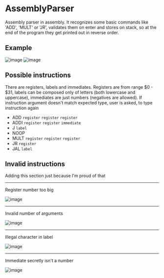 # AssemblyParser

Assembly parser in assembly. It recognizes some basic commands like 'ADD', 'MULT' or 'JR', validates them on enter and stores on stack, so at the end of the program they get printed out in reverse order. 

## Example
![image](https://github.com/Krzyzan42/AssemblyParser/assets/100627976/1f65bfd0-2525-4e92-a67b-133ebb522508)
![image](https://github.com/Krzyzan42/AssemblyParser/assets/100627976/e05947dc-7972-463d-87e0-bc4a201fe25f)

## Possible instructions
There are registers, labels and immediates. Registers are from range $0 - $31, labels can be composed only of letters (both lowercase and uppercase), immediates are just numbers (negatives are allowed). If instruction argument doesn't match expected type, user is asked, to type instruction again

- ADD `register` `register` `register`
- ADDI `register` `register` `immediate`
- J `label`
- NOOP
- MULT `register` `register` `register`
- JR `register`
- JAL `label`

## Invalid instructions
Adding this section just because I'm proud of that
<hr>
Register number too big

![image](https://github.com/Krzyzan42/AssemblyParser/assets/100627976/06bd6997-8a8f-49b5-a602-83b59d621623)
<hr>
Invalid number of arguments

![image](https://github.com/Krzyzan42/AssemblyParser/assets/100627976/fa69c558-7fae-4361-b389-7cc68298d29b)
<hr>
Illegal character in label

![image](https://github.com/Krzyzan42/AssemblyParser/assets/100627976/3de8e525-370d-465b-92fa-982ac9790a28)
<hr>
Immediate secretly isn't a number

![image](https://github.com/Krzyzan42/AssemblyParser/assets/100627976/cfb510a7-5d05-4a0e-8f75-9a9f524aa62a)

